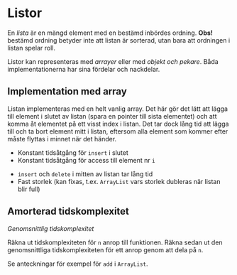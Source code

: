 # Listor

En *lista* är en mängd element med en bestämd inbördes ordning. **Obs!** bestämd ordning betyder inte att listan är sorterad, utan bara att ordningen i listan spelar roll.

Listor kan representeras med *arrayer* eller med *objekt och pekare*. Båda implementationerna har sina fördelar och nackdelar.

## Implementation med array

Listan implementeras med en helt vanlig array. Det här gör det lätt att lägga till element i slutet av listan (spara en pointer till sista elementet) och att komma åt elementet på ett visst index i listan. Det tar dock lång tid att lägga till och ta bort element mitt i listan, eftersom alla element som kommer efter måste flyttas i minnet när det händer.

+ Konstant tidsåtgång för `insert` i slutet
+ Konstant tidsåtgång för access till element nr `i`
- `insert` och `delete` i mitten av listan tar lång tid
- Fast storlek (kan fixas, t.ex. `ArrayList` vars storlek dubleras när listan blir full)

## Amorterad tidskomplexitet

*Genomsnittlig tidskomplexitet*

Räkna ut tidskomplexiteten för `n` anrop till funktionen. Räkna sedan ut den genomsnittliga tidskomplexiteten för ett anrop genom att dela på `n`.

Se anteckningar för exempel för `add` i `ArrayList`.